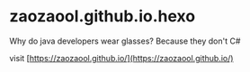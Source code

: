 # zaozaool.github.io.hexo
Why do java developers wear glasses? Because they don't C#

visit [https://zaozaool.github.io/](https://zaozaool.github.io/)
